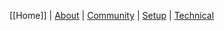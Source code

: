 [[Home]] | [About](https://github.com/aces/Loris/wiki/About) | [Community](https://github.com/aces/Loris/wiki/Community) | [Setup](https://github.com/aces/Loris/wiki/Setup) | [Technical](https://github.com/aces/Loris/wiki/Technical)